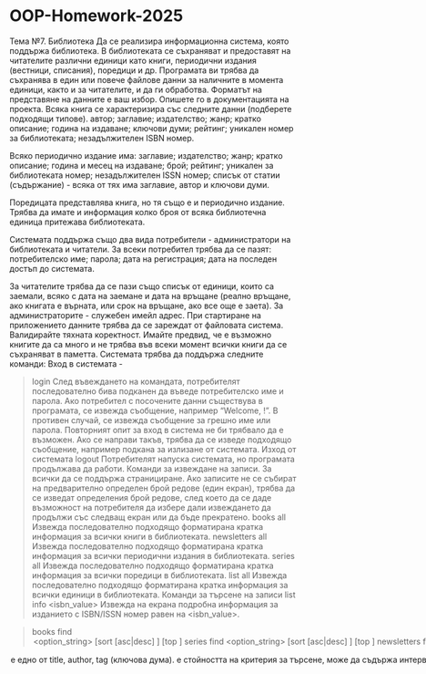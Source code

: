 # OOP-Homework-2025
Тема №7. Библиотека
Да се реализира информационна система, която поддържа библиотека. В библиотеката се съхраняват и предоставят на читателите различни единици като книги, периодични издания (вестници, списания), поредици и др. Програмата ви трябва да съхранява в един или повече файлове данни за наличните в момента единици, както и за читателите, и да ги обработва. Форматът на представяне на данните е ваш избор. Опишете го в документацията на проекта.
Всяка книга се характеризира със следните данни (подберете подходящи типове).
 автор;
 заглавие;
издателство;
жанр;
кратко описание;
година на издаване;
ключови думи;
рейтинг;
уникален номер за библиотеката;
незадължителен ISBN номер.

Всяко периодично издание има:
заглавие;
издателство;
жанр;
кратко описание;
година и месец на издаване;
брой;
рейтинг;
уникален за библиотеката номер;
незадължителен ISSN номер;
списък от статии (съдържание) - всяка от тях има заглавие, автор и ключови думи.

Поредицата представлява книга, но тя също е и периодично издание.
Трябва да имате и информация колко броя от всяка библиотечна единица притежава библиотеката.

Системата поддържа също два вида потребители - администратори на библиотеката и читатели. За всеки потребител трябва да се пазят:
потребителско име;
парола;
дата на регистрация;
дата на последен достъп до системата.

За читателите трябва да се пази също списък от единици, които са заемали, всяко с дата на заемане и дата на връщане (реално връщане, ако книгата е върната, или срок на връщане, ако все още е заета).
За администраторите - служебен имейл адрес. 
При стартиране на приложението данните трябва да се зареждат от файловата система. Валидирайте тяхната коректност. Имайте предвид, че е възможно книгите да са много и не трябва във всеки момент всички книги да се съхраняват в паметта.
Системата трябва да поддържа следните команди:
Вход в системата - 
> login
След въвеждането на командата, потребителят последователно бива подканен да въведе  потребителско име и парола. Ако потребител с посочените данни съществува в програмата, се извежда съобщение, например “Welcome, <username>!”. В противен случай, се извежда съобщение за грешно име или парола. Повторният опит за вход в система не би трябвало да е възможен. Ако се направи такъв, трябва да се изведе подходящо съобщение, например подкана за излизане от системата.
Изход от системата
> logout
Потребителят напуска системата, но програмата продължава да работи.
Команди за извеждане на записи. За всички да се поддържа странициране. Ако записите не се събират на предварително определен брой редове (един екран), трябва да се изведат определения брой редове, след което да се даде възможност на потребителя да избере дали извеждането да продължи със следващ екран или да бъде прекратено. 
> books all
Извежда последователно подходящо форматирана кратка информация за всички книги в библиотеката. 
> newsletters all
Извежда последователно подходящо форматирана кратка информация за всички периодични издания в библиотеката. 
> series all
Извежда последователно подходящо форматирана кратка информация за всички поредици в библиотеката.
> list all
Извежда последователно подходящо форматирана кратка информация за всички единици в библиотеката.
Команди за търсене на записи
> list info <isbn_value>
Извежда на екрана подробна информация за изданието с ISBN/ISSN номер равен на <isbn_value>.

> books find <option> <option_string> [sort <key> [asc|desc] ] [top <val>]
> series find <option> <option_string> [sort <key> [asc|desc] ] [top <val>]
> newsletters find <option> <option_string> [sort <key> [asc|desc] ] [top <val>]
> list find <option> <option_string> [sort <key> [asc|desc] ] [top <val>]


<option> е едно от title, author, tag (ключова дума).
<option_string> е стойността на критерия за търсене, може да съдържа интервали. 
За периодичните издания да се проверяват авторите на всяка статия. 
Ако е зададена опцията sort, то резултатът трябва да се изведе подреден по полето <key>. Опцията asc или desc определя дали да се подредят в нарастващ или намаляващ ред. Ако не е зададена, подредбата е в нарастващ ред. 
Ако е зададена опция top, резултатът да съдържа само първите <val> на брой елемента. Ако не е зададена, се връщат всички елементи. Има смисъл само при подаване на sort.
Пример:
books find title Introduction to programming
books find author Stephen King
books find tag superhero sort year asc top 50
Търсене на потребители
> user find <option> <option_string>
Изготвя списък на потребителите по даден критерий, зададен от <option> и <option_string>. <option> е едно от name, ID, state. При опция name се извеждат данни за потребителя с посоченото име. При задаване на ID се търсят всички потребители, които са заели изданието със съответния идентификатор. state очаква следващият параметър да е едно от overdue, reader или inactive. overdue търси всички потребители, които имат книги, които не са върнати в срок. reader търси всички потребители, които са заемали повече от 5 книги в последния месец. inactive търси потребителите, които не са заемали книга повече от 3 месеца.
Команди за промяна на записи
> books add
> series add
> newsletters add
При добавяне се влиза в интерактивен режим за въвеждане на коректни данни за книга. Във всеки момент потребителят трябва да може да прекрати операцията без да добави запис.
> list remove id
При премахване на единица от библиотеката, която е дадена на читатели, тя да се премахне от техните записи.
> list change id
Променят се записите за даденото издание в диалогов режим, подобно на add.

Добавяне на потребител
> user add <user> <password> [admin]
Добавя нов потребител с потребителско име <user> и парола <password>. Ако е зададена опцията admin, новият потребител е администратор.
Премахване на потребител
> user remove
Изтрива потребителя с потребителско име <user> от системата. Ако той има заети книги да се иска специално потвърждение от потребителя и ако то е получено книгите да се премахнат от библиотеката. Да не се допуска премахване на всички администратори. Ако се премахне текущият потребител, той трябва да бъде изхвърлен от системата (logout).
Промяна на паролата
> user change [<name>]
Позволява промяна на паролата на потребител. Ако е зададено име на потребителя, се променя паролата на този потребител. В този форма командата изисква изпълняващият я да е администратор. Ако не е зададено име, се променя паролата на текущия потребител. 
Заемане на книга
> take <ID>
Заема книга/издание с определен вътрешен идентификатор. Съответната книга се маркира като заета и се вписва в записа на читателя. Позволява се, когато има поне една незаета бройка от книгата.
Връщане на книга
> return <ID>
Връща вече заета книга/издание с определен вътрешен идентификатор. Книгата вече се отбелязва като свободна. Позволява се, само ако текущият потребител е заел тази книга.

Ако при първоначално стартиране на програмата няма налични данни за книги или потребители, системата трябва да работи коректно. В такъв случай, уведомете потребителя и можете да считате, че има регистриран по подразбиране само един потребител, с администраторски акаунт със следните данни:
потребителско име: admin
парола:   i<3c++
